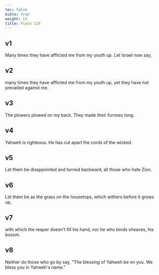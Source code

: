 ```yaml
---
toc: false
bible: true
weight: 13
title: Psalm 129
---
```




## v1 
Many times they have afflicted me from my youth up. Let Israel now say, 

## v2 
many times they have afflicted me from my youth up, yet they have not prevailed against me. 

## v3 
The plowers plowed on my back. They made their furrows long. 

## v4 
Yahweh is righteous. He has cut apart the cords of the wicked. 

## v5 
Let them be disappointed and turned backward, all those who hate Zion. 

## v6 
Let them be as the grass on the housetops, which withers before it grows up, 

## v7 
with which the reaper doesn't fill his hand, nor he who binds sheaves, his bosom. 

## v8 
Neither do those who go by say, "The blessing of Yahweh be on you. We bless you in Yahweh's name."
